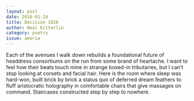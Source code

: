```yaml
---
layout: post 
date: 2016-01-24
title: Decision 1820
author: Neal Kitterlin
category: poetry
issue: ameria
---
```

Each of the avenues I walk down rebuilds a foundational future of headdress consortiums on the run from some brand of heartache. I want to feel how their beats touch mine in strange boxed-in tributaries, but I can’t stop looking at corsets and facial hair. Here is the room where sleep was hard-won, built brick by brick a status quo of deferred dream feathers to fluff aristocratic holography in comfortable chairs that give massages on command. Staircases constructed step by step to nowhere.